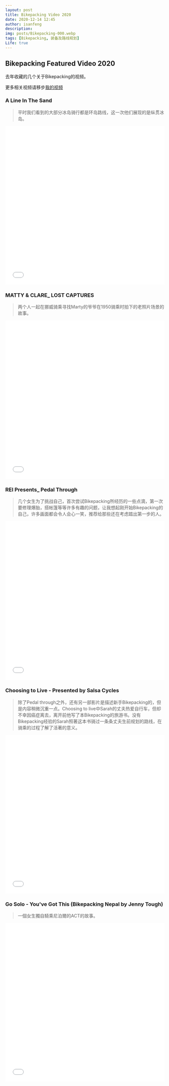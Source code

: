 ```yaml
---
layout: post
title: Bikepacking Video 2020
date: 2020-12-14 12:45
author: isanfeng
description:
img: posts/Bikepacking-000.webp
tags: [Bikepacking, 装备及路线规划]
Life: true
---
```

## Bikepacking Featured Video 2020

去年收藏的几个关于Bikepacking的视频。

更多相关视频请移步<a href="https://space.bilibili.com/{{site.bilibili}}" target="_blank">我的视频</a>

### A Line In The Sand

> 平时我们看到的大部分冰岛骑行都是环岛路线，这一次他们展现的是纵贯冰岛。

<iframe src="//player.bilibili.com/player.html?aid=970661538&bvid=BV1Mp4y167mH&cid=266499836&page=1" style="width:100%;height:500px;min-width:375px;min-height:200px" scrolling="no" border="0" frameborder="no" framespacing="0" allowfullscreen="true"></iframe>

### MATTY & CLARE_ LOST CAPTURES

> 两个人一起在挪威骑乘寻找Marty的爷爷在1950骑乘时拍下的老照片场景的故事。

<iframe src="//player.bilibili.com/player.html?aid=843234102&bvid=BV1s54y1t7FH&cid=266502900&page=1" style="width:100%;height:500px;min-width:375px;min-height:200px" scrolling="no" border="0" frameborder="no" framespacing="0" allowfullscreen="true"></iframe>

### REI Presents_ Pedal Through

> 几个女生为了挑战自己，首次尝试Bikepacking所经历的一些点滴，第一次要修理爆胎，搭帐篷等等许多有趣的问题，让我想起刚开始Bikepacking的自己，许多画面都会令人会心一笑，推荐给那些还在考虑踏出第一步的人。

<iframe src="//player.bilibili.com/player.html?aid=500651690&bvid=BV1PK411G7nx&cid=266500810&page=1" style="width:100%;height:500px;min-width:375px;min-height:200px" scrolling="no" border="0" frameborder="no" framespacing="0" allowfullscreen="true"></iframe>

### Choosing to Live - Presented by Salsa Cycles

> 除了Pedal through之外，还有另一部影片是描述新手Bikepacking的，但是内容稍微沉重一点。Choosing to live中Sarah的丈夫热爱自行车，但却不幸因癌症离去，离开前他写了本Bikepacking的旅游书。没有Bikepacking经验的Sarah照著这本书骑过一条条丈夫生前规划的路线，在骑乘的过程了解了活著的意义。

<iframe src="//player.bilibili.com/player.html?aid=798208236&bvid=BV1py4y1D7Jx&cid=266501665&page=1" style="width:100%;height:500px;min-width:375px;min-height:200px" scrolling="no" border="0" frameborder="no" framespacing="0" allowfullscreen="true"></iframe>

### Go Solo - You've Got This (Bikepacking Nepal by Jenny Tough)

> 一個女生獨自騎乘尼泊爾的ACT的故事。

<iframe src="//player.bilibili.com/player.html?aid=670691490&bvid=BV1ma4y1H7gB&cid=266502151&page=1" style="width:100%;height:500px;min-width:375px;min-height:200px" scrolling="no" border="0" frameborder="no" framespacing="0" allowfullscreen="true"></iframe>
